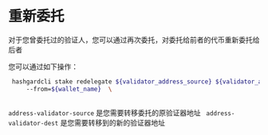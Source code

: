 # 重新委托
对于您曾委托过的验证人，您可以通过再次委托，对委托给前者的代币重新委托给后者

您可以通过如下操作：
```bash
 hashgardcli stake redelegate ${validator_address_source} ${validator_address_dest}
     --from=${wallet_name}  \
     
```

```address-validator-source``` 是您需要转移委托的原验证器地址
``` address-validator-dest``` 是您需要转移到的新的验证器地址